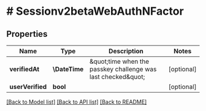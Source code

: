 # # Sessionv2betaWebAuthNFactor

## Properties

Name | Type | Description | Notes
------------ | ------------- | ------------- | -------------
**verifiedAt** | **\DateTime** | \&quot;time when the passkey challenge was last checked\&quot; | [optional]
**userVerified** | **bool** |  | [optional]

[[Back to Model list]](../../README.md#models) [[Back to API list]](../../README.md#endpoints) [[Back to README]](../../README.md)
